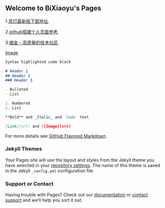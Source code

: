 ## Welcome to BiXiaoyu's Pages

1.[蓝灯最新版下载地址](https://github.com/getlantern/forum/issues/833).

2.[github搭建个人页面参考](http://www.cnblogs.com/lijiayi/p/githubpages.html).

3.[掘金 - 高质量的技术社区](http://juejin.im).

[Image](http://pic.3h3.com/up/2016-8/20168819191636397185.jpg)

```markdown
Syntax highlighted code block

# Header 1
## Header 2
### Header 3

- Bulleted
- List

1. Numbered
2. List

**Bold** and _Italic_ and `Code` text

[Link](url) and ![Image](src)
```

For more details see [GitHub Flavored Markdown](https://guides.github.com/features/mastering-markdown/).

### Jekyll Themes

Your Pages site will use the layout and styles from the Jekyll theme you have selected in your [repository settings](https://github.com/yuxiob/index/settings). The name of this theme is saved in the Jekyll `_config.yml` configuration file.

### Support or Contact

Having trouble with Pages? Check out our [documentation](https://help.github.com/categories/github-pages-basics/) or [contact support](https://github.com/contact) and we’ll help you sort it out.
